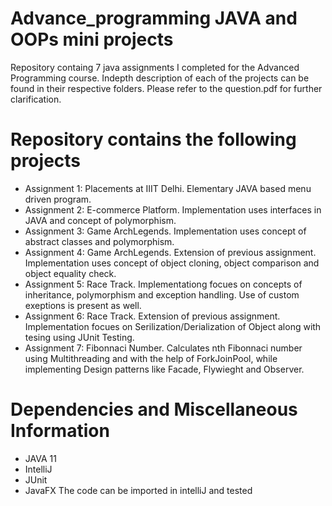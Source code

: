 # Advance_programming JAVA and OOPs mini projects
Repository containg 7 java assignments I completed for the Advanced Programming course. Indepth description of each of the projects can be found in their respective folders. Please refer to the question.pdf for further clarification.

# Repository contains the following projects
 - Assignment 1: Placements at IIIT Delhi. Elementary JAVA based menu driven program.
 - Assignment 2: E-commerce Platform. Implementation uses interfaces in JAVA and concept of polymorphism.
 - Assignment 3: Game ArchLegends. Implementation uses concept of abstract classes and polymorphism.
 - Assignment 4: Game ArchLegends. Extension of previous assignment. Implementation uses concept of object cloning, object comparison and object equality check.
 - Assignment 5: Race Track. Implementationg focues on concepts of inheritance, polymorphism and exception handling. Use of custom exeptions is present as well.
 - Assignment 6: Race Track. Extension of previous assignment. Implementation focues on Serilization/Derialization of Object along with tesing using JUnit Testing.
 - Assignment 7: Fibonnaci Number. Calculates nth Fibonnaci number using Multithreading and with the help of ForkJoinPool, while implementing Design patterns like Facade, Flywieght and Observer.

# Dependencies and Miscellaneous Information
 - JAVA 11
 - IntelliJ
 - JUnit
 - JavaFX
 The code can be imported in intelliJ and tested
